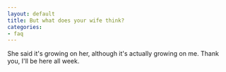 ```yaml
---
layout: default
title: But what does your wife think?
categories:
- faq
---
```


She said it's growing on her, although it's actually growing on me. Thank you, I'll be here all week.
